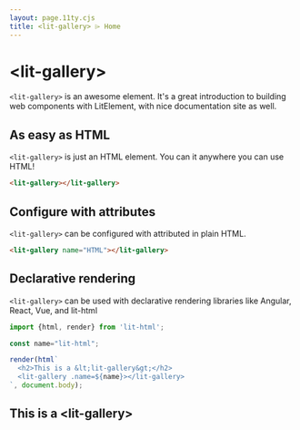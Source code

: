 ```yaml
---
layout: page.11ty.cjs
title: <lit-gallery> ⌲ Home
---
```


# &lt;lit-gallery>

`<lit-gallery>` is an awesome element. It's a great introduction to building web components with LitElement, with nice documentation site as well.

## As easy as HTML

<section class="columns">
  <div>

`<lit-gallery>` is just an HTML element. You can it anywhere you can use HTML!

```html
<lit-gallery></lit-gallery>
```

  </div>
  <div>

<lit-gallery></lit-gallery>

  </div>
</section>

## Configure with attributes

<section class="columns">
  <div>

`<lit-gallery>` can be configured with attributed in plain HTML.

```html
<lit-gallery name="HTML"></lit-gallery>
```

  </div>
  <div>

<lit-gallery name="HTML"></lit-gallery>

  </div>
</section>

## Declarative rendering

<section class="columns">
  <div>

`<lit-gallery>` can be used with declarative rendering libraries like Angular, React, Vue, and lit-html

```js
import {html, render} from 'lit-html';

const name="lit-html";

render(html`
  <h2>This is a &lt;lit-gallery&gt;</h2>
  <lit-gallery .name=${name}></lit-gallery>
`, document.body);
```

  </div>
  <div>

<h2>This is a &lt;lit-gallery&gt;</h2>
<lit-gallery name="lit-html"></lit-gallery>

  </div>
</section>
